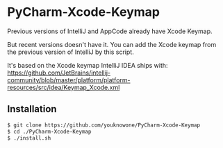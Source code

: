 # PyCharm-Xcode-Keymap

Previous versions of IntelliJ and AppCode already have Xcode Keymap.

But recent versions doesn't have it.
You can add the Xcode keymap from the previous version of IntelliJ by this script.

It's based on the Xcode keymap IntelliJ IDEA ships with: https://github.com/JetBrains/intellij-community/blob/master/platform/platform-resources/src/idea/Keymap_Xcode.xml

## Installation
```bash
$ git clone https://github.com/youknowone/PyCharm-Xcode-Keymap
$ cd ./PyCharm-Xcode-Keymap
$ ./install.sh
```
